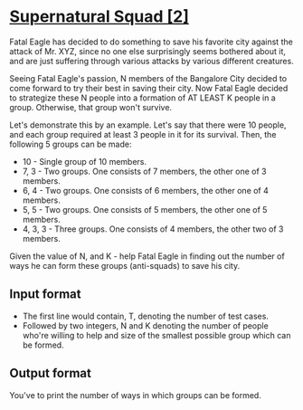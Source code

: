 # [Supernatural Squad [2]][link]

Fatal Eagle has decided to do something to save his favorite city against the attack of Mr. XYZ, since no one else surprisingly seems bothered about it, and are just suffering through various attacks by various different creatures.

Seeing Fatal Eagle's passion, N members of the Bangalore City decided to come forward to try their best in saving their city. Now Fatal Eagle decided to strategize these N people into a formation of AT LEAST K people in a group. Otherwise, that group won't survive.

Let's demonstrate this by an example. Let's say that there were 10 people, and each group required at least 3 people in it for its survival. Then, the following 5 groups can be made:

- 10 - Single group of 10 members.
- 7, 3 - Two groups. One consists of 7 members, the other one of 3 members.
- 6, 4 - Two groups. One consists of 6 members, the other one of 4 members.
- 5, 5 - Two groups. One consists of 5 members, the other one of 5 members.
- 4, 3, 3 - Three groups. One consists of 4 members, the other two of 3 members.

Given the value of N, and K - help Fatal Eagle in finding out the number of ways he can form these groups (anti-squads) to save his city.

## Input format

- The first line would contain, T, denoting the number of test cases.
- Followed by two integers, N and K denoting the number of people who're willing to help and size of the smallest possible group which can be formed.

## Output format

You've to print the number of ways in which groups can be formed.

[link]: https://www.hackerearth.com/practice/algorithms/dynamic-programming/2-dimensional/practice-problems/algorithm/supernatural-squad-2/
